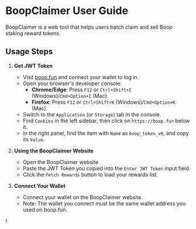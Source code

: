 # BoopClaimer User Guide

BoopClaimer is a web tool that helps users batch claim and sell Boop staking reward tokens.

## Usage Steps

1. **Get JWT Token**
   - Visit [boop.fun](https://boop.fun) and connect your wallet to log in.
   - Open your browser's developer console:
     - **Chrome/Edge**: Press `F12` or `Ctrl+Shift+I` (Windows)/`Cmd+Option+I` (Mac).
     - **Firefox**: Press `F12` or `Ctrl+Shift+K` (Windows)/`Cmd+Option+K` (Mac).
   - Switch to the `Application` (or `Storage`) tab in the console.
   - Find `Cookies` in the left sidebar, then click on `https://boop.fun` below it.
   - In the right panel, find the item with `Name` as `boop_token_v6`, and copy its `Value`.

2. **Using the BoopClaimer Website**
   - Open the BoopClaimer website.
   - Paste the JWT Token you copied into the `Enter JWT Token` input field.
   - Click the `Fetch Rewards` button to load your rewards list.

3. **Connect Your Wallet**
   - Connect your wallet on the BoopClaimer website.
   - Note: The wallet you connect must be the same wallet address you used on boop.fun.

!
